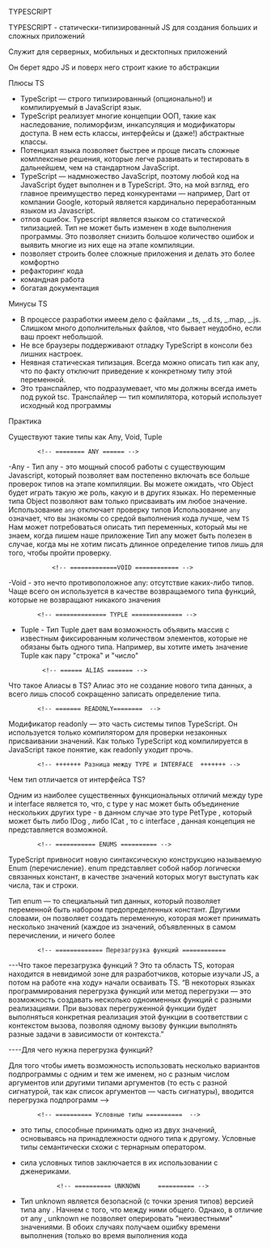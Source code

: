 TYPESCRIPT

TYPESCRIPT - статически-типизированный JS для создания больших и сложных приложений

Служит для серверных, мобильных и десктопных приложений

Он берет ядро JS и поверх него строит какие то абстракции

Плюсы TS

- TypeScript — строго типизированный (опционально!) и компилируемый в JavaScript язык.
- TypeScript реализует многие концепции ООП, такие как наследование, полиморфизм, инкапсуляция и модификаторы доступа. В нем есть классы, интерфейсы и (даже!) абстрактные классы.
- Потенциал языка позволяет быстрее и проще писать сложные комплексные решения, которые легче развивать и тестировать в дальнейшем, чем на стандартном JavaScript.
- TypeScript — надмножество JavaScript, поэтому любой код на JavaScript будет выполнен и в TypeScript. Это, на мой взгляд, его главное преимущество перед конкурентами — например, Dart от компании Google, который является кардинально переработанным языком из Javascript.
- отлов ошибок. Typescript является языком со статической типизацией. Тип не может быть изменен в ходе выполнения программы. Это позволяет снизить большое количество ошибок и выявить многие из них еще на этапе компиляции.
- позволяет строить более сложные приложения и делать это более комфортно
- рефакторинг кода
- командная работа
- богатая документация

Минусы TS

- В процессе разработки имеем дело с файлами _.ts, _.d.ts, _.map, _.js. Слишком много дополнительных файлов, что бывает неудобно, если ваш проект небольшой.
- Не все браузеры поддерживают отладку TypeScript в консоли без лишних настроек.
- Неявная статическая типизация. Всегда можно описать тип как any, что по факту отключит приведение к конкретному типу этой переменной.
- Это транспайлер, что подразумевает, что мы должны всегда иметь под рукой tsc. Транспайлер — тип компилятора, который использует исходный код программы

Практика

Существуют такие типы как Any, Void, Tuple

            <!-- ======== ANY ====== -->

-Any - Тип any - это мощный способ работы с существующим Javascript, который позволяет вам постепенно включать все больше проверок типов на этапе компиляции. Вы можете ожидать, что Object будет играть такую же роль, какую и в других языках. Но переменные типа Object позволяют вам только присваивать им любое значение.
Использование `any` отключает проверку типов
Использование `any` означает, что вы знакомы со средой выполнения кода лучше, чем `TS`
Нам может потребоваться описать тип переменных, который мы не знаем, когда пишем наше приложение
Тип any может быть полезен в случае, когда мы не хотим писать длинное определение типов лишь для того, чтобы пройти проверку.

                <!-- =============VOID ============ -->

-Void - это нечто противоположное any: отсутствие каких-либо типов. Чаще всего он используется в качестве возвращаемого типа функций, которые не возвращают никакого значения

            <!-- ============== TYPLE ============== -->

- Tuple - Тип Tuple дает вам возможность объявить массив с известным фиксированным количеством элементов, которые не обязаны быть одного типа. Например, вы хотите иметь значение Tuple как пару "строка" и "число"

            <!-- ====== ALIAS ======= -->

Что такое Алиасы в TS?
Алиас это не создание нового типа данных, а всего лишь способ сокращенно записать определение типа.

            <!-- ======= READONLY========  -->

Модификатор readonly — это часть системы типов TypeScript. Он используется только компилятором для проверки незаконных присваивании значений. Как только TypeScript код компилируется в JavaScript такое понятие, как readonly уходит прочь.

            <!-- +++++++ Разница между TYPE и INTERFACE  +++++++ -->

Чем тип отличается от интерфейса TS?

Одним из наиболее существенных функциональных отличий между type и interface является то, что, с type у нас может быть объединение нескольких других type - в данном случае это type PetType , который может быть либо IDog , либо ICat , то с interface , данная концепция не представляется возможной.

            <!-- =========== ENUMS ========== -->

TypeScript привносит новую синтаксическую конструкцию называемую Enum (перечисление). enum представляет собой набор логически связанных констант, в качестве значений которых могут выступать как числа, так и строки.

Тип enum — то специальный тип данных, который позволяет переменной быть набором предопределенных констант. Другими словами, он позволяет создать переменную, которая может принимать несколько значений (каждое из значений, объявленных в самом перечислении, и ничего более

            <!-- ============= Перезагрузка функций ============

---Что такое перезагрузка функций ?
Это та область TS, которая находится в невидимой зоне для разработчиков, которые изучали JS, а потом на работе «на ходу» начали осваивать TS.
“В некоторых языках программирования перегрузка функций или метод перегрузки — это возможность создавать несколько одноименных функций с разными реализациями. При вызовах перегруженной функции будет выполняться конкретная реализация этой функции в соответствии с контекстом вызова, позволяя одному вызову функции выполнять разные задачи в зависимости от контекста.”

----Для чего нужна перегрузка функций?

Для того чтобы иметь возможность использовать несколько вариантов подпрограммы с одним и тем же именем, но с разным числом аргументов или другими типами аргументов (то есть с разной сигнатурой, так как список аргументов — часть сигнатуры), вводится перегрузка подпрограмм -->

            <!-- ========== Условные типы ==========  -->

- это типы, способные принимать одно из двух значений, основываясь на принадлежности одного типа к другому. Условные типы семантически схожи с тернарным оператором.
- сила условных типов заключается в их использовании с дженериками.

                <!-- ========== UNKNOWN     ========== -->

- Тип unknown является безопасной (с точки зрения типов) версией типа any . Начнем с того, что между ними общего. Однако, в отличие от any , unknown не позволяет оперировать "неизвестными" значениями. В обоих случаях получаем ошибку времени выполнения (только во время выполнения кода
